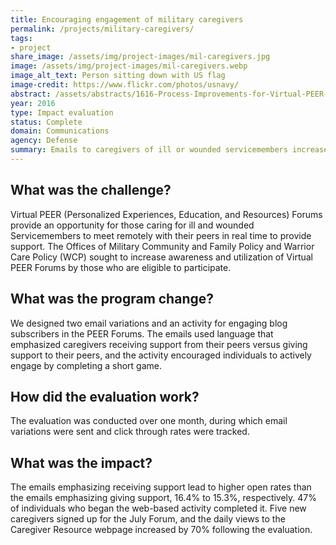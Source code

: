 ```yaml
---
title: Encouraging engagement of military caregivers
permalink: /projects/military-caregivers/
tags:
- project
share_image: /assets/img/project-images/mil-caregivers.jpg
image: /assets/img/project-images/mil-caregivers.webp
image_alt_text: Person sitting down with US flag
image-credit: https://www.flickr.com/photos/usnavy/
abstract: /assets/abstracts/1616-Process-Improvements-for-Virtual-PEER-Forums.pdf
year: 2016
type: Impact evaluation
status: Complete
domain: Communications
agency: Defense
summary: Emails to caregivers of ill or wounded servicemembers increased awareness of available benefits
---
```

## What was the challenge?
Virtual PEER (Personalized Experiences, Education, and Resources) Forums provide an opportunity for those caring for ill and wounded Servicemembers to meet remotely with their peers in real time to provide support. The Offices of Military Community and Family Policy and Warrior Care Policy (WCP) sought to increase awareness and utilization of Virtual PEER Forums by those who are eligible to participate.

## What was the program change?
We designed two email variations and an activity for engaging blog subscribers in the PEER Forums. The emails used language that emphasized caregivers receiving support from their peers versus giving support to their peers, and the activity encouraged individuals to actively engage by completing a short game.

## How did the evaluation work?
The evaluation was conducted over one month, during which email variations were sent and click through rates were tracked.

## What was the impact?
The emails emphasizing receiving support lead to higher open rates than the emails emphasizing giving support, 16.4% to 15.3%, respectively. 47% of individuals who began the web-based activity completed it. Five new caregivers signed up for the July Forum, and the daily views to the Caregiver Resource webpage increased by 70% following the evaluation.
